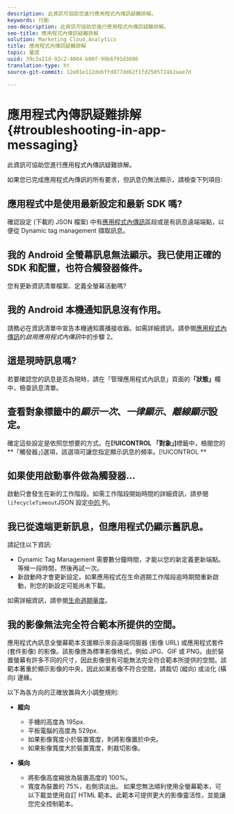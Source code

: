 ```yaml
---
description: 此資訊可協助您進行應用程式內傳訊疑難排解。
keywords: 行動
seo-description: 此資訊可協助您進行應用程式內傳訊疑難排解。
seo-title: 應用程式內傳訊疑難排解
solution: Marketing Cloud,Analytics
title: 應用程式內傳訊疑難排解
topic: 量度
uuid: 39c3a21d-92c2-4004-b00f-99b6f91d3696
translation-type: ht
source-git-commit: 12e01e112debffd877dd62f1fd2505724b2aae7d

---
```



# 應用程式內傳訊疑難排解{#troubleshooting-in-app-messaging}

此資訊可協助您進行應用程式內傳訊疑難排解。

如果您已完成應用程式內傳訊的所有要求，但訊息仍無法顯示，請檢查下列項目:

## 應用程式中是使用最新設定和最新 SDK 嗎?

確認設定 (下載的 JSON 檔案) 中有[應用程式內傳訊](/help/android/messaging-main/messaging/messaging.md)區段或是有訊息遠端端點，以便從 Dynamic tag management 擷取訊息。

## 我的 Android 全螢幕訊息無法顯示。我已使用正確的 SDK 和配置，也符合觸發器條件。

您有更新資訊清單檔案、定義全螢幕活動嗎?

## 我的 Android 本機通知訊息沒有作用。

請務必在資訊清單中宣告本機通知廣播接收器。如需詳細資訊，請參閱[應用程式內傳訊](/help/android/messaging-main/messaging/messaging.md)的&#x200B;*啟用應用程式內傳訊*&#x200B;中的步驟 2。

## 這是現時訊息嗎?

若要確認您的訊息是否為現時，請在「管理應用程式內訊息」頁面的&#x200B;**「狀態」**&#x200B;欄中，檢查訊息清單。

## 查看對象標籤中的&#x200B;*顯示一次*、*一律顯示*、*離線顯示*&#x200B;設定。

確定這些設定是依照您想要的方式。在&#x200B;**[!UICONTROL 「對象」]**&#x200B;標籤中，檢閱您的&#x200B;**「觸發器」]選項，該選項可讓您指定顯示訊息的頻率。[!UICONTROL **

## 如果使用啟動事件做為觸發器...

啟動只會發生在新的工作階段。如需工作階段開始時間的詳細資訊，請參閱 `lifecycleTimeout`JSON 設定[中的 ](/help/android/configuration/json-config/json-config.md) 列。

## 我已從遠端更新訊息，但應用程式仍顯示舊訊息。

請記住以下資訊:

* Dynamic Tag Management 需要數分鐘時間，才能以您的新定義更新端點。等候一段時間，然後再試一次。
* 新啟動時才會更新設定。如果應用程式在生命週期工作階段逾時期間重新啟動，則您的新設定可能尚未下載。

如需詳細資訊，請參閱[生命週期量度](/help/android/metrics.md)。

## 我的影像無法完全符合範本所提供的空間。

應用程式內訊息全螢幕範本支援顯示來自遠端伺服器 (影像 URL) 或應用程式套件 (套件影像) 的影像。該影像應為標準影像格式，例如 JPG、GIF 或 PNG。由於裝置螢幕有許多不同的尺寸，因此影像很有可能無法完全符合範本所提供的空間。該範本著重於顯示影像的中央，因此如果影像不符合空間，請裁切 (縱向) 或淡化 (橫向) 邊緣。

以下為各方向的正確放置與大小調整規則:

* **縱向**
   * 手機的高度為 195px.
   * 平板電腦的高度為 529px.
   * 如果影像寬度小於裝置寬度，則將影像置於中央。
   * 如果影像寬度大於裝置寬度，則裁切影像。

* **橫向**
   * 將影像高度縮放為裝置高度的 100%。
   * 寬度為裝置的 75%，右側須淡出。
   如果您無法順利使用全螢幕範本，可以下載並使用自訂 HTML 範本。此範本可提供更大的影像靈活性，並能讓您完全控制範本。

